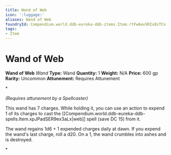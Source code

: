 ```yaml
---
title: Wand of Web
icon: ':luggage:'
aliases: Wand of Web
foundryId: Compendium.world.ddb-eureka-ddb-items.Item.rtFw6ev5RIx8sTCn
tags:
- Item
---
```


# Wand of Web

**Wand of Web**
_Wand_
**Type:** Wand
**Quantity:** 1
**Weight:** N/A
**Price:** 600 gp
**Rarity:** Uncommon
**Attunement:** Requires Attunement

*<div class="item-attunement"><i>(Requires attunement by a Spellcaster)</i><p>This wand has 7 charges. While holding it, you can use an action to expend 1 of its charges to cast the [[Compendium.world.ddb-eureka-ddb-spells.Item.xpJPadSER9ex3aLx|web]] spell (save DC 15) from it.

The wand regains 1d6 + 1 expended charges daily at dawn. If you expend the wand's last charge, roll a d20. On a 1, the wand crumbles into ashes and is destroyed.</p>*